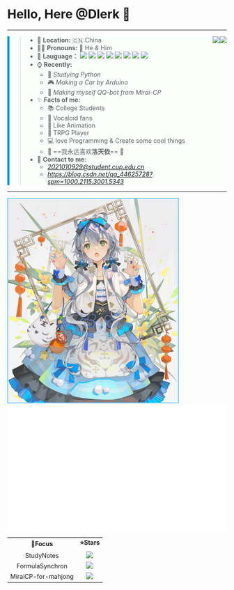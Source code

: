 
# Hello, Here @Dlerk 👋

---

<img align="right" src="https://github-readme-stats.vercel.app/api?username=Dlerk&show_icons=true&icon_color=d3220f&hide_title=true&bg_color=DEG,f7fcf0,e0f3db,cdecc6,aadeb6,82ccc4" />

<img align="right" src="https://github-readme-stats.vercel.app/api/top-langs/?username=Dlerk&layout=compact" />

<div style="border-left:#009ad6 5px solid;background-color:#fafffc">


> + 🚩 **Location:** 🇨🇳 China
> + 🙋‍♂️ **Pronouns:** 🧑 He *&* Him
> + 🧬 **Lauguage：**
> ![](https://img.shields.io/badge/-Python-informational?logo=Python&logoColor=FAE05E&style=flag) ![](https://img.shields.io/badge/-C++-00599C?logo=cplusplus&logoColor=WHITE&style=flag) ![](https://img.shields.io/badge/-JavaScript-F7DF1E?logo=javascript&logoColor=e0861a&style=flag) ![](https://img.shields.io/badge/-C-A8B9CC?logo=c&logoColor=afdfe4&style=flag)
![](https://img.shields.io/badge/-HTML5-E34F26?logo=html5&logoColor=7a1723&style=flag) ![](https://img.shields.io/badge/-CSS3-1572B6?logo=css3&logoColor=293047&style=flag) ![](https://img.shields.io/badge/-Java-f6f5ec?logo=java&logoColor=aa2116&style=flag) ![](https://img.shields.io/badge/-Shell-7d5886?logo=shell&logoColor=FFD500&style=flag) 
> + ⌚ **Recently:**
>   + 📝 *Studying Python*
>   + 🎮 *Making a Car by Arduino*
>   + 🤖  *Making myself QQ-bot from Mirai-CP*
> + ✨ **Facts of me:**
>   + 📚 College Students
>   + 🎼 Vocaloid fans
>   + 🌸 Like Animation
>   + 🎲 TRPG Player
>   + 💻 love Programming & Create some cool things
>   + 💖 ==我永远喜欢**洛天依**== 💖
> + 📲 **Contact to me:**
>   + *2021010929@student.cup.edu.cn*
>   + *https://blog.csdn.net/qq_44625728?spm=1000.2115.3001.5343*

</div>

---

<div id="imgs">

<img align="left" width="390" style="border:#66CCFF 2px solid" src="/img/luotianyi_1.jpg">

<div id="imgs_right" style="float:right">

<img  align="right" src="https://github.com/Dlerk/github-stats-for-Dlerk/blob/master/generated/overview.svg"/>

<br/>

<table align="right" >
<tr align="center">
    <td><b>🎯Focus</b></td>
    <td><b>⭐Stars</b></td>
</tr>

<tr align="center">
    <td><a herf="https://github.com/Dlerk/StudyNotes">StudyNotes</a></td>
    <td><img src="https://img.shields.io/github/stars/Dlerk/StudyNotes"></td>
</tr>

<tr align="center">
    <td><a herf="https://github.com/magician-do/FormulaSynchron">FormulaSynchron</a></td>
    <td><img src="https://img.shields.io/github/stars/magician-do/FormulaSynchron"></td>
</tr>


<tr align="center">
    <td><a herf="https://github.com/Dlerk/MiraiCP-for-mahjong">MiraiCP-for-mahjong</a></td>
    <td><img src="https://img.shields.io/github/stars/Dlerk/MiraiCP-for-mahjong"></td>
</tr>
</table>

</div>
</div>
